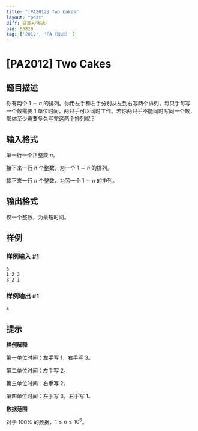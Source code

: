 ```yaml
---
title: "[PA2012] Two Cakes"
layout: "post"
diff: 提高+/省选-
pid: P6820
tag: ['2012', 'PA（波兰）']
---
```

# [PA2012] Two Cakes
## 题目描述

你有两个 $1\sim n$ 的排列。你用左手和右手分别从左到右写两个排列，每只手每写一个数需要 $1$ 单位时间，两只手可以同时工作。若你两只手不能同时写同一个数，那你至少需要多久写完这两个排列呢？
## 输入格式

第一行一个正整数 $n$。

接下来一行 $n$ 个整数，为一个 $1\sim n$ 的排列。

接下来一行 $n$ 个整数，为另一个 $1\sim n$ 的排列。
## 输出格式

仅一个整数，为最短时间。
## 样例

### 样例输入 #1
```
3
1 2 3
3 2 1
```
### 样例输出 #1
```
4
```
## 提示

**样例解释**

第一单位时间：左手写 $1$，右手写 $3$。

第二单位时间：左手写 $2$。

第三单位时间：右手写 $2$。

第四单位时间：左手写 $3$，右手写 $1$。

**数据范围**

对于 $100\%$ 的数据，$1\le n\le 10^6$。
